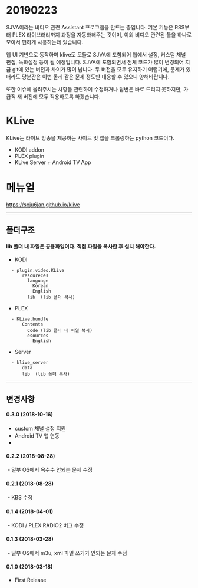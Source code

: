 # 20190223
SJVA이라는 비디오 관련 Assistant 프로그램을 만드는 중입니다.
기본 기능은 RSS부터 PLEX 라이브러리까지 과정을 자동화해주는 것이며, 
이외 비디오 관련된 툴을 하나로 모아서 편하게 사용하는데 있습니다.

웹 UI 기반으로 동작하며 klive도 모듈로 SJVA에 포함되어 웹에서 설정, 커스텀 채널 편집, 녹화설정 등이 될 예정입니다.
SJVA에 포함되면서 전체 코드가 많이 변경되어 지금 git에 있는 버전과 차이가 많이 납니다.
두 버전을 모두 유지하기 어렵기에, 문제가 있더라도 당분간은 이번 올레 같은 문제 정도만 대응할 수 있으니 양해바랍니다.

또한 이슈에 올려주시는 사항들 관련하여 수정하거나 답변은 바로 드리지 못하지만, 
가급적 새 버전에 모두 적용하도록 하겠습니다.

# KLive
KLive는 라이브 방송을 제공하는 사이트 및 앱을 크롤링하는 python 코드이다.

- KODI addon
- PLEX plugin
- KLive Server + Android TV App

# 메뉴얼
https://soju6jan.github.io/klive


---
## 폴더구조
####  lib 폴더 내 파일은 공용파일이다. 직접 파일을 복사한 후 설치 해야한다.
  - KODI
  ```
    - plugin.video.KLive
        resoureces
          language
            Korean
            English
          lib  (lib 폴더 복사)
  ```

  - PLEX
  ```
    - KLive.bundle
        Contents
          Code (lib 폴더 내 파일 복사)
          esources
            English
  ```
  - Server
  ```
    - klive_server
        data
        lib  (lib 폴더 복사)
  ```


---
## 변경사항
#### 0.3.0 (2018-10-16)
  - custom 채널 설정 지원
  - Android TV 앱 연동
  -
#### 0.2.2 (2018-08-28)
  - 일부 OS에서 옥수수 안되는 문제 수정

#### 0.2.1 (2018-08-28)
  - KBS 수정

#### 0.1.4 (2018-04-01)
  - KODI / PLEX RADIO2 버그 수정

#### 0.1.3 (2018-03-28)
  - 일부 OS에서 m3u, xml 파일 쓰기가 안되는 문제 수정

#### 0.1.0 (2018-03-18)
  - First Release
